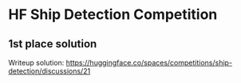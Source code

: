 # HF Ship Detection Competition
## 1st place solution
Writeup solution: https://huggingface.co/spaces/competitions/ship-detection/discussions/21